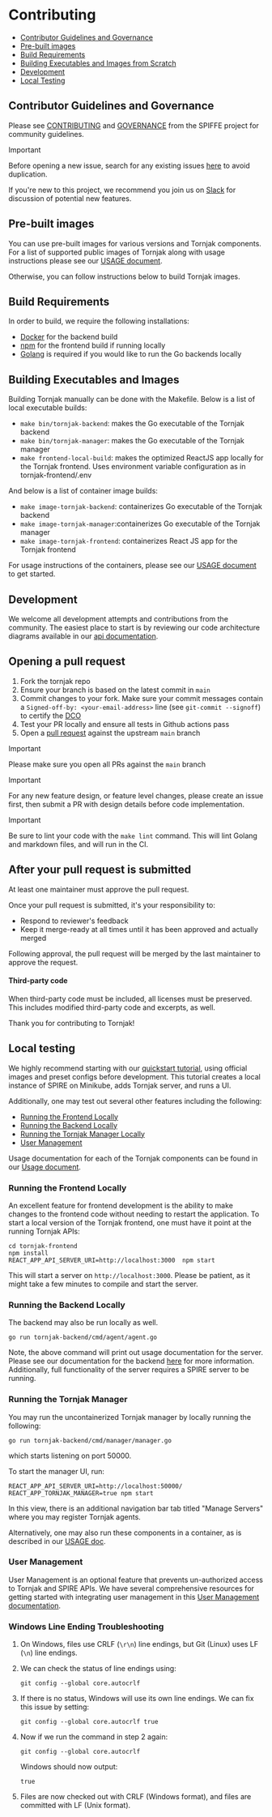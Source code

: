 # Contributing

- [Contributor Guidelines and Governance](#contributor-guidelines-and-governance)
- [Pre-built images](#pre-built-images)
- [Build Requirements](#build-requirements)
- [Building Executables and Images from Scratch](#building-executables-and-images)
- [Development](#development)
- [Local Testing](#local-testing)

## Contributor Guidelines and Governance

Please see [CONTRIBUTING](https://github.com/spiffe/spiffe/blob/main/CONTRIBUTING.md) and [GOVERNANCE](https://github.com/spiffe/spiffe/blob/main/GOVERNANCE.md) from the SPIFFE project for community guidelines. 

> [!IMPORTANT] 
> Before opening a new issue, search for any existing issues [here](https://github.com/spiffe/tornjak/issues) to avoid duplication.

If you're new to this project, we recommend you join us on [Slack](https://spiffe.slack.com/archives/C024JTTK58T) for discussion of potential new features. 

## Pre-built images

You can use pre-built images for various versions and Tornjak components. For a list of supported public images of Tornjak along with usage instructions please see our [USAGE document](./USAGE.md).

Otherwise, you can follow instructions below to build Tornjak images. 

## Build Requirements

In order to build, we require the following installations:
- [Docker](https://docs.docker.com/engine/install/) for the backend build
- [npm](https://docs.npmjs.com/downloading-and-installing-node-js-and-npm) for the frontend build if running locally
- [Golang](https://go.dev/doc/install) is required if you would like to run the Go backends locally

## Building Executables and Images

Building Tornjak manually can be done with the Makefile. Below is a list of local executable builds: 
- `make bin/tornjak-backend`: makes the Go executable of the Tornjak backend
- `make bin/tornjak-manager`: makes the Go executable of the Tornjak manager
- `make frontend-local-build`: makes the optimized ReactJS app locally for the Tornjak frontend. Uses environment variable configuration as in tornjak-frontend/.env

And below is a list of container image builds: 
- `make image-tornjak-backend`: containerizes Go executable of the Tornjak backend
- `make image-tornjak-manager`:containerizes Go executable of the Tornjak manager
- `make image-tornjak-frontend`: containerizes React JS app for the Tornjak frontend

For usage instructions of the containers, please see our [USAGE document](./USAGE.md) to get started.

## Development

We welcome all development attempts and contributions from the community. The easiest place to start is by reviewing our code architecture diagrams available in our [api documentation](./docs/tornjak-ui-api-documentation.md#11-overview).

## Opening a pull request

1. Fork the tornjak repo
2. Ensure your branch is based on the latest commit in `main`
3. Commit changes to your fork. Make sure your commit messages contain a `Signed-off-by: <your-email-address>` line (see `git-commit --signoff`) to certify the [DCO](/DCO)
4. Test your PR locally and ensure all tests in Github actions pass
5. Open a [pull request](https://help.github.com/articles/creating-a-pull-request-from-a-fork/)
  against the upstream `main` branch

> [!IMPORTANT] 
> Please make sure you open all PRs against the `main` branch

> [!IMPORTANT] 
> For any new feature design, or feature level changes, please create an issue first, then submit a PR with design details before code implementation.

> [!IMPORTANT]
> Be sure to lint your code with the `make lint` command. This will lint Golang and markdown files, and will run in the CI. 

## After your pull request is submitted

At least one maintainer must approve the pull request.

Once your pull request is submitted, it's your responsibility to:

* Respond to reviewer's feedback
* Keep it merge-ready at all times until it has been approved and actually merged

Following approval, the pull request will be merged by the last maintainer to approve the request.

#### Third-party code

When third-party code must be included, all licenses must be preserved. This includes modified
third-party code and excerpts, as well.

Thank you for contributing to Tornjak!

## Local testing

We highly recommend starting with our [quickstart tutorial](docs/quickstart/README.md), using official images and preset configs before development. This tutorial creates a local instance of SPIRE on Minikube, adds Tornjak server, and runs a UI. 

Additionally, one may test out several other features including the following:
- [Running the Frontend Locally](#running-the-frontend-locally)
- [Running the Backend Locally](#running-the-backend-locally)
- [Running the Tornjak Manager Locally](#running-the-tornjak-manager)
- [User Management](#user-management)

Usage documentation for each of the Tornjak components can be found in our [Usage document](./USAGE.md).

### Running the Frontend Locally

An excellent feature for frontend development is the ability to make changes to the frontend code without needing to restart the application.  To start a local version of the Tornjak frontend, one must have it point at the running Tornjak APIs:

```console
cd tornjak-frontend
npm install
REACT_APP_API_SERVER_URI=http://localhost:3000  npm start
```

This will start a server on `http://localhost:3000`. Please be patient, as it might take a few minutes to compile and start the server.

### Running the Backend Locally

The backend may also be run locally as well. 

```console
go run tornjak-backend/cmd/agent/agent.go
```

Note, the above command will print out usage documentation for the server. Please see our documentation for the backend [here](./docs/config-tornjak-agent.md) for more information.  Additionally, full functionality of the server requires a SPIRE server to be running. 

### Running the Tornjak Manager

You may run the uncontainerized Tornjak manager by locally running the following:

```
go run tornjak-backend/cmd/manager/manager.go
```

which starts listening on port 50000.

To start the manager UI, run:

```
REACT_APP_API_SERVER_URI=http://localhost:50000/
REACT_APP_TORNJAK_MANAGER=true npm start
```

In this view, there is an additional navigation bar tab titled "Manage Servers" where you may register Tornjak agents. 

Alternatively, one may also run these components in a container, as is described in our [USAGE doc](./USAGE.md).

### User Management

User Management is an optional feature that prevents un-authorized access to Tornjak and SPIRE APIs. We have several comprehensive resources for getting started with integrating user management in this [User Management documentation](./docs/user-management.md).

### Windows Line Ending Troubleshooting

1. On Windows, files use CRLF (`\r\n`) line endings, but Git (Linux) uses LF (`\n`) line endings.

2. We can check the status of line endings using:  
   ```console
   git config --global core.autocrlf
   ```

3. If there is no status, Windows will use its own line endings. We can fix this issue by setting:  
   ```console
   git config --global core.autocrlf true
   ```

4. Now if we run the command in step 2 again:  
   ```console
   git config --global core.autocrlf
   ```  
   Windows should now output:  
   ```console
   true
   ```

5. Files are now checked out with CRLF (Windows format), and files are committed with LF (Unix format).


